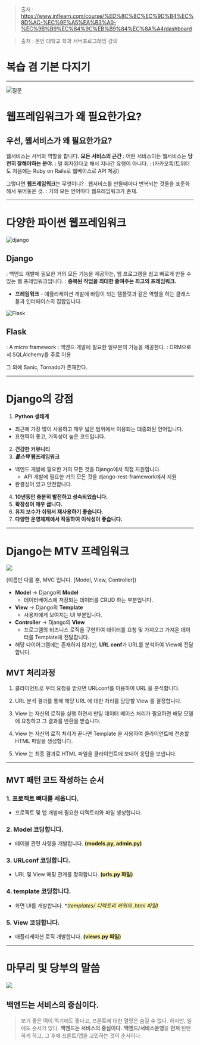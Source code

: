 > 출처 : https://www.inflearn.com/course/%ED%8C%8C%EC%9D%B4%EC%8D%AC-%EC%9E%A5%EA%B3%A0-%EC%9B%B9%EC%84%9C%EB%B9%84%EC%8A%A4/dashboard

> 출처 : 본인 대학교 학과 서버프로그래밍 강의

# 복습 겸 기본 다지기

---

![질문](https://velog.velcdn.com/images/chan9708/post/ba8c13a6-c974-48e5-b543-b49e5b98e047/image.png)


# 웹프레임워크가 왜 필요한가요?
## 우선, 웹서비스가 왜 필요한가요? 
웹서비스는 서버의 역할을 합니다.
**모든 서비스의 근간**
: 어떤 서비스이든 웹서비스는 **당연히 잘해야하는 분야**.
: 덜 회자된다고 해서 지나간 유행이 아니다.
: (카카오톡/트위터도 처음에는 Ruby on Rails로 웹베이스로 API 제공)

그렇다면 **웹프레임워크**는 무엇이냐?
: 웹서비스를 만들때마다 반복되는 것들을 표준화해서 묶어놓은 것.
: 거의 모든 언어마다 웹프레임워크가 존재.

---

# 다양한 파이썬 웹프레임워크
![django](https://velog.velcdn.com/images/chan9708/post/212bef5a-6a00-430c-8499-2aa65500e24d/image.png)
## Django
: 백엔드 개발에 필요한 거의 모든 기능을 제공하는, 웹 프로그램을 쉽고 빠르게 만들 수 있는 웹 프레임워크입니다.
: **중복된 작업을 최대한 줄여주는 최고의 프레임워크.**
* **프레임워크** - 애플리케이션 개발에 바탕이 되는 템플릿과 같은 역할을 하는 클래스들과 인터페이스의 집합입니다.

![Flask](https://velog.velcdn.com/images/chan9708/post/10864389-eea8-4e92-b13a-8178e0c18dc8/image.png)
## Flask
: A micro framework
: 백엔드 개발에 필요한 일부분의 기능을 제공한다.
: ORM으로서 SQLAlchemy를 주로 이용

그 외에 Sanic, Tornado가 존재한다.

---

# Django의 강점
1. **Python 생태계**
* 최근에 가장 많이 사용하고 매우 넓은 범위에서 이용되는 대중화된 언어입니다.
* 표현력이 좋고, 가독성이 높은 코드입니다.

2. **건강한 커뮤니티**
3. **_풀스택_ 웹프레임워크**

* 백엔드 개발에 필요한 거의 모든 것을 Django에서 직접 지원합니다.
	* API 개발에 필요한 거의 모든 것을 django-rest-framework에서 지원
* 완결성이 있고 안전합니다.

4. **10년동안 충분히 발전하고 성숙되었습니다.**
5. **확장성이 매우 큽니다.**
6. **유지 보수가 쉬워서 재사용하기 좋습니다.**
7. **다양한 운영체제에서 작동하여 이식성이 좋습니다.**

---

# Django는 MTV 프레임워크
![](https://velog.velcdn.com/images/chan9708/post/5a0cc7a9-e419-4dc5-94a5-031b9565f6fc/image.png)

(이름만 다를 뿐, MVC 입니다. [Model, View, Controller])

* **Model** -> Django의 **Model**
	- 데이터베이스에 저장되는 데이터를 CRUD 하는 부분입니다.
* **View** -> Django의 **Template**
	- 사용자에게 보여지는 UI 부분입니다.
* **Controller** -> Django의 **View**
	- 프로그램의 비즈니스 로직을 구현하여 데이터를 요청 및 가져오고 가져온 데이터를 Template에 전달합니다.
* 해당 다이어그램에는 존재하지 않지만, **URL conf**가 URL를 분석하여 View에 전달합니다.

## MVT 처리과정

1. 클라이언트로 부터 요청을 받으면 URLconf를 이용하여 URL 을 분석합니다.

2. URL 분석 결과를 통해 해당 URL 에 대한 처리를 담당할 View 를 결정합니다.

3. View 는 자신의 로직을 실행 하면서 만일 데이터 베이스 처리가 필요하면 해당 모델에 요청하고 그 결과를 반환을 받습니다.

4. View 는 자신의 로직 처리가 끝나면 Template 을 사용하여 클라이언트에 전송할 HTML 파일을 생성합니다.

5. View 는 최종 결과로 HTML 파일을 클라이언트에 보내어 응답을 보냅니다.

---

## MVT 패턴 코드 작성하는 순서

### 1. 프로젝트 뼈대를 세웁니다.
- 프로젝트 및 앱 개발에 필요한 디렉토리와 파일 생성합니다.
### 2. Model 코딩합니다.
- 테이블 관련 사항을 개발합니다. **<span style='background-color: #fff5b1'>(models.py, admin.py)</span>**
### 3. URLconf 코딩합니다.
- URL 및 View 매핑 관계를 정의합니다. **<span style='background-color: #fff5b1'>(urls.py 파일)</span>**
### 4. template 코딩합니다.
- 화면 UI를 개발합니다. **<span style='background-color: #fff5b1'>(templates/ 디렉토리 하위의 *.html 파일)</span>**
### 5. View 코딩합니다.
- 애플리케이션 로직 개발합니다. **<span style='background-color: #fff5b1'>(views.py 파일)</span>**

---

# 마무리 및 당부의 말씀
![](https://velog.velcdn.com/images/chan9708/post/55391556-b203-4a26-b3f7-d52aa4a153cc/image.png)

## 백엔드는 서비스의 중심이다.
> 보기 좋은 떡이 먹기에도 좋다고, 프론트에 대한 열망은 숨길 수 없다.
하지만, 일에도 순서가 있다.
**백엔드는 서비스의 중심이다.**
**백엔드/서비스운영**을 **먼저** 탄탄하게 하고, 그 후에 프론트/앱을 고민하는 것이 순서이다.
